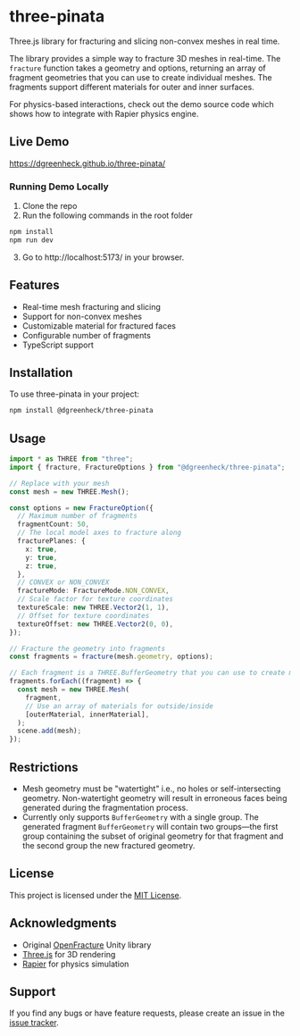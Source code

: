 # three-pinata

Three.js library for fracturing and slicing non-convex meshes in real time.

The library provides a simple way to fracture 3D meshes in real-time. The `fracture` function takes a geometry and options, returning an array of fragment geometries that you can use to create individual meshes. The fragments support different materials for outer and inner surfaces.

For physics-based interactions, check out the demo source code which shows how to integrate with Rapier physics engine.

## Live Demo

https://dgreenheck.github.io/three-pinata/

### Running Demo Locally

1. Clone the repo
2. Run the following commands in the root folder

```bash
npm install
npm run dev
```

3. Go to http://localhost:5173/ in your browser.

## Features

- Real-time mesh fracturing and slicing
- Support for non-convex meshes
- Customizable material for fractured faces
- Configurable number of fragments
- TypeScript support

## Installation

To use three-pinata in your project:

```bash
npm install @dgreenheck/three-pinata
```

## Usage

```typescript
import * as THREE from "three";
import { fracture, FractureOptions } from "@dgreenheck/three-pinata";

// Replace with your mesh
const mesh = new THREE.Mesh();

const options = new FractureOption({
  // Maximum number of fragments
  fragmentCount: 50,
  // The local model axes to fracture along
  fracturePlanes: {
    x: true,
    y: true,
    z: true,
  },
  // CONVEX or NON_CONVEX
  fractureMode: FractureMode.NON_CONVEX,
  // Scale factor for texture coordinates
  textureScale: new THREE.Vector2(1, 1),
  // Offset for texture coordinates
  textureOffset: new THREE.Vector2(0, 0),
});

// Fracture the geometry into fragments
const fragments = fracture(mesh.geometry, options);

// Each fragment is a THREE.BufferGeometry that you can use to create meshes
fragments.forEach((fragment) => {
  const mesh = new THREE.Mesh(
    fragment,
    // Use an array of materials for outside/inside
    [outerMaterial, innerMaterial],
  );
  scene.add(mesh);
});
```

## Restrictions

- Mesh geometry must be "watertight" i.e., no holes or self-intersecting geometry. Non-watertight geometry will result in erroneous faces being generated during the fragmentation process.
- Currently only supports `BufferGeometry` with a single group. The generated fragment `BufferGeometry` will contain two groups—the first group containing the subset of original geometry for that fragment and the second group the new fractured geometry.

## License

This project is licensed under the [MIT License](LICENSE).

## Acknowledgments

- Original [OpenFracture](https://github.com/dgreenheck/OpenFracture) Unity library
- [Three.js](https://threejs.org/) for 3D rendering
- [Rapier](https://www.rapier.rs/) for physics simulation

## Support

If you find any bugs or have feature requests, please create an issue in the [issue tracker](https://github.com/dgreenheck/three-pinata/issues).
